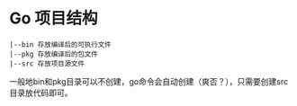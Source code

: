 
# Go 项目结构

```other
|--bin 存放编译后的可执行文件
|--pkg 存放编译后的包文件
|--src 存放项目源文件
```
一般地bin和pkg目录可以不创建，go命令会自动创建（爽否？），只需要创建src目录放代码即可。
<!--stackedit_data:
eyJoaXN0b3J5IjpbLTIxMTI0MzU0NjFdfQ==
-->
